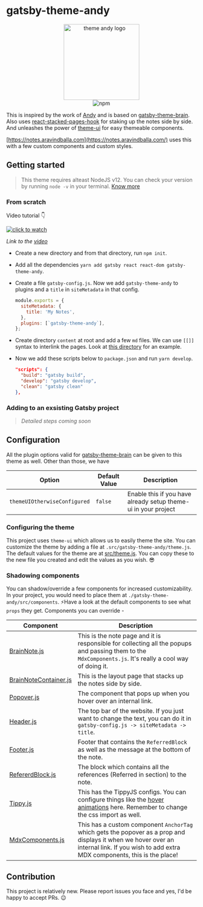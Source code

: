 # gatsby-theme-andy

<p style="text-align:center;" align="center">
<img src="https://github.com/aravindballa/gatsby-theme-andy/raw/master/andy-logo.png" alt="theme andy logo"  width="200" height="auto"/>
<br/>
<img alt="npm" src="https://img.shields.io/npm/v/gatsby-theme-andy">
</p>

This is inspired by the work of [Andy](https://notes.andymatuschak.org/About_these_notes) and is based on [gatsby-theme-brain](https://github.com/aengusmcmillin/gatsby-theme-brain). Also uses [react-stacked-pages-hook](https://github.com/mathieudutour/gatsby-n-roamresearch/tree/master/packages/react-stacked-pages-hook) for staking up the notes side by side. And unleashes the power of [theme-ui](https://theme-ui.com/home) for easy themeable components.

[https://notes.aravindballa.com](https://notes.aravindballa.com/) uses this with a few custom components and custom styles.

## Getting started

> This theme requires alteast NodeJS v12. You can check your version by running `node -v` in your terminal. [Know more](https://github.com/aengusmcmillin/gatsby-theme-brain#note-this-theme-requires-nodejs-v12)

### From scratch

Video tutorial 👇

[![click to watch](https://i.ytimg.com/vi/bf5Wj-1IHa4/hqdefault.jpg)](https://youtu.be/bf5Wj-1IHa4)

_Link to the [video](https://youtu.be/bf5Wj-1IHa4)_

- Create a new directory and from that directory, run `npm init`.
- Add all the dependencies `yarn add gatsby react react-dom gatsby-theme-andy`.
- Create a file `gatsby-config.js`. Now we add `gatsby-theme-andy` to plugins and a `title` in `siteMetadata` in that config.

  ```js
  module.exports = {
    siteMetadata: {
      title: 'My Notes',
    },
    plugins: [`gatsby-theme-andy`],
  };
  ```

- Create directory `content` at root and add a few `md` files. We can use `[[]]` syntax to interlink the pages. Look at [this directory](./sample-content) for an example.
- Now we add these scripts below to `package.json` and run `yarn develop`.

  ```json
  "scripts": {
    "build": "gatsby build",
    "develop": "gatsby develop",
    "clean": "gatsby clean"
  },
  ```

### Adding to an exsisting Gatsby project

> _Detailed steps coming soon_

## Configuration

All the plugin options valid for [gatsby-theme-brain](https://github.com/aengusmcmillin/gatsby-theme-brain) can be given to this theme as well. Other than those, we have

| Option                       | Default Value | Description                                                    |
| ---------------------------- | ------------- | -------------------------------------------------------------- |
| `themeUIOtherwiseConfigured` | `false`       | Enable this if you have already setup theme-ui in your project |

### Configuring the theme

This project uses `theme-ui` which allows us to easily theme the site. You can customize the theme by adding a file at `.src/gatsby-theme-andy/theme.js`. The default values for the theme are at [src/theme.js](./src/theme.js). You can copy these to the new file you created and edit the values as you wish. 😎

<!-- TODO add example from notes.aravindballa.com after updating it -->

### Shadowing components

You can shadow/override a few components for increased customizability. In your project, you would need to place them at `./gatsby-theme-andy/src/components`. ⚡️Have a look at the default components to see what `props` they get. Components you can override -

| Component                                                       | Description                                                                                                                                                                               |
| --------------------------------------------------------------- | ----------------------------------------------------------------------------------------------------------------------------------------------------------------------------------------- |
| [BrainNote.js](./src/components/BrainNote.js)                   | This is the note page and it is responsible for collecting all the popups and passing them to the `MdxComponents.js`. It's really a cool way of doing it.                                 |
| [BrainNoteContainer.js](./src/components/BrainNoteContainer.js) | This is the layout page that stacks up the notes side by side.                                                                                                                            |
| [Popover.js](./src/components/Popover.js)                       | The component that pops up when you hover over an internal link.                                                                                                                          |
| [Header.js](./src/components/Header.js)                         | The top bar of the website. If you just want to change the text, you can do it in `gatsby-config.js -> siteMetadata -> title`.                                                            |
| [Footer.js](./src/components/Footer.js)                         | Footer that contains the `ReferredBlock` as well as the message at the bottom of the note.                                                                                                |
| [RefererdBlock.js](./src/components/ReferredBlock.js)           | The block which contains all the references (Referred in section) to the note.                                                                                                            |
| [Tippy.js](./src/components/Tippy.js)                           | This has the TippyJS configs. You can configure things like the [hover animations](https://atomiks.github.io/tippyjs/v6/animations/) here. Remember to change the css import as well.     |
| [MdxComponents.js](./src/components/MdxComponents.js)           | This has a custom component `AnchorTag` which gets the popover as a prop and displays it when we hover over an internal link. If you wish to add extra MDX components, this is the place! |

## Contribution

This project is relatively new. Please report issues you face and yes, I'd be happy to accept PRs. 😉
